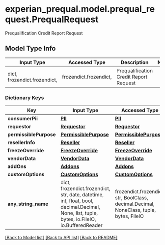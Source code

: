 # experian_prequal.model.prequal_request.PrequalRequest

Prequalification Credit Report Request

## Model Type Info
Input Type | Accessed Type | Description | Notes
------------ | ------------- | ------------- | -------------
dict, frozendict.frozendict,  | frozendict.frozendict,  | Prequalification Credit Report Request | 

### Dictionary Keys
Key | Input Type | Accessed Type | Description | Notes
------------ | ------------- | ------------- | ------------- | -------------
**consumerPii** | [**PII**](PII.md) | [**PII**](PII.md) |  | [optional] 
**requestor** | [**Requestor**](Requestor.md) | [**Requestor**](Requestor.md) |  | [optional] 
**permissiblePurpose** | [**PermissiblePurpose**](PermissiblePurpose.md) | [**PermissiblePurpose**](PermissiblePurpose.md) |  | [optional] 
**resellerInfo** | [**Reseller**](Reseller.md) | [**Reseller**](Reseller.md) |  | [optional] 
**freezeOverride** | [**FreezeOverride**](FreezeOverride.md) | [**FreezeOverride**](FreezeOverride.md) |  | [optional] 
**vendorData** | [**VendorData**](VendorData.md) | [**VendorData**](VendorData.md) |  | [optional] 
**addOns** | [**Addons**](Addons.md) | [**Addons**](Addons.md) |  | [optional] 
**customOptions** | [**CustomOptions**](CustomOptions.md) | [**CustomOptions**](CustomOptions.md) |  | [optional] 
**any_string_name** | dict, frozendict.frozendict, str, date, datetime, int, float, bool, decimal.Decimal, None, list, tuple, bytes, io.FileIO, io.BufferedReader | frozendict.frozendict, str, BoolClass, decimal.Decimal, NoneClass, tuple, bytes, FileIO | any string name can be used but the value must be the correct type | [optional]

[[Back to Model list]](../../README.md#documentation-for-models) [[Back to API list]](../../README.md#documentation-for-api-endpoints) [[Back to README]](../../README.md)

